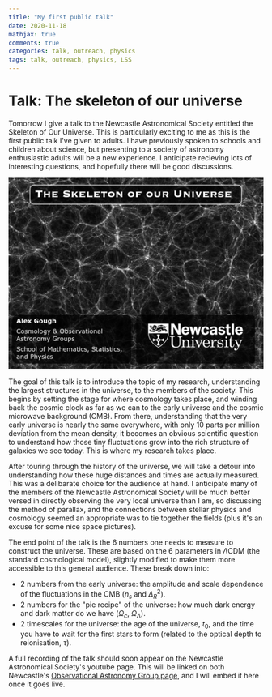 ```yaml
---
title: "My first public talk"
date: 2020-11-18
mathjax: true
comments: true
categories: talk, outreach, physics
tags: talk, outreach, physics, LSS
---
```

# Talk: The skeleton of our universe

Tomorrow I give a talk to the Newcastle Astronomical Society entitled the Skeleton of Our Universe. This is particularly exciting to me as this is the first public talk I've given to adults. I have previously spoken to schools and children about science, but presenting to a society of astronomy enthusiastic adults will be a new experience. I anticipate recieving lots of interesting questions, and hopefully there will be good discussions.

![The title slide from my talk "The Skeleton of our Universe". It shows the filaments of the cosmic web in the background. The text reads: The Skeleton of Our Universe. Alex Gough. Cosmology & Observational Astronomy Groups. School of Mathematics, Statistics, and Physics, Newcastle University.](images/Skeleton_of_the_universe/title-slide.png)


The goal of this talk is to introduce the topic of my research, understanding the largest structures in the universe, to the members of the society. This begins by setting the stage for where cosmology takes place, and winding back the cosmic clock as far as we can to the early universe and the cosmic microwave background (CMB). From there, understanding that the very early universe is nearly the same everywhere, with only 10 parts per million deviation from the mean density, it becomes an obvious scientific question to understand how those tiny fluctuations grow into the rich structure of galaxies we see today. This is where my research takes place.

After touring through the history of the universe, we will take a detour into understanding how these huge distances and times are actually measured. This was a delibarate choice for the audience at hand. I anticipate many of the members of the Newcastle Astronomical Society will be much better versed in directly observing the very local universe than I am, so discussing the method of parallax, and the connections between stellar physics and cosmology seemed an appropriate was to tie together the fields (plus it's an excuse for some nice space pictures).

The end point of the talk is the 6 numbers one needs to measure to construct the universe. These are based on the 6 parameters in $\Lambda$CDM (the standard cosmological model), slightly modified to make them more accessible to this general audience. These break down into:

* 2 numbers from the early universe: the amplitude and scale dependence of the fluctuations in the CMB ($n_s$ and $\Delta_R^2$).
* 2 numbers for the "pie recipe" of the universe: how much dark energy and dark matter do we have ($\Omega_{c}$, $\Omega_\Lambda$).
* 2 timescales for the universe: the age of the universe, $t_0$, and the time you have to wait for the first stars to form (related to the optical depth to reionisation, $\tau$).

A full recording of the talk should soon appear on the Newcastle Astronomical Society's youtube page. This will be linked on both Newcastle's [Observational Astronomy Group page](https://blogs.ncl.ac.uk/astro-obs/news/), and I will embed it here once it goes live.



